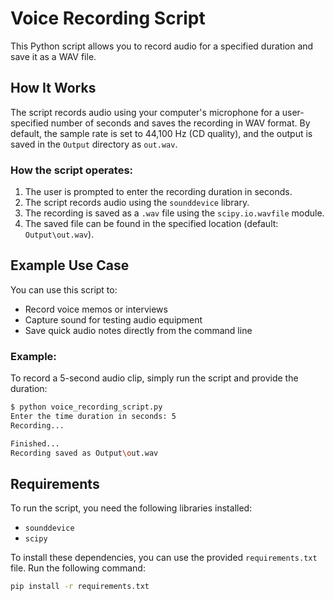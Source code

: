 # Voice Recording Script

This Python script allows you to record audio for a specified duration and save it as a WAV file.

## How It Works

The script records audio using your computer's microphone for a user-specified number of seconds and saves the recording in WAV format. By default, the sample rate is set to 44,100 Hz (CD quality), and the output is saved in the `Output` directory as `out.wav`.

### How the script operates:
1. The user is prompted to enter the recording duration in seconds.
2. The script records audio using the `sounddevice` library.
3. The recording is saved as a `.wav` file using the `scipy.io.wavfile` module.
4. The saved file can be found in the specified location (default: `Output\out.wav`).

## Example Use Case

You can use this script to:
- Record voice memos or interviews
- Capture sound for testing audio equipment
- Save quick audio notes directly from the command line

### Example:
To record a 5-second audio clip, simply run the script and provide the duration:

```bash
$ python voice_recording_script.py
Enter the time duration in seconds: 5
Recording...

Finished...
Recording saved as Output\out.wav
```

## Requirements

To run the script, you need the following libraries installed:

- `sounddevice`
- `scipy`

To install these dependencies, you can use the provided `requirements.txt` file. Run the following command:

```bash
pip install -r requirements.txt
```
